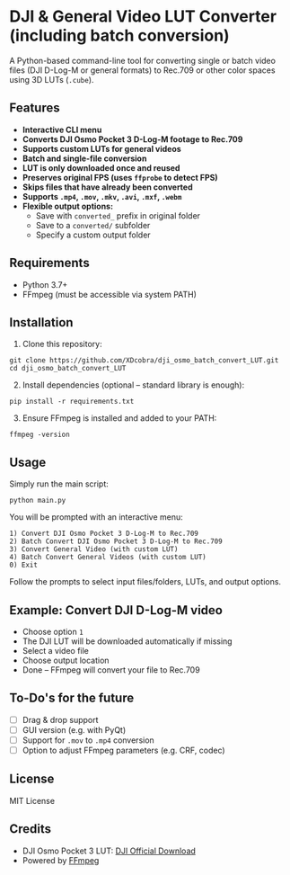 # DJI & General Video LUT Converter (including batch conversion)

A Python-based command-line tool for converting single or batch video files (DJI D-Log-M or general formats) to Rec.709 or other color spaces using 3D LUTs (`.cube`).


## Features

- **Interactive CLI menu**
- **Converts DJI Osmo Pocket 3 D-Log-M footage to Rec.709**
- **Supports custom LUTs for general videos**
- **Batch and single-file conversion**
- **LUT is only downloaded once and reused**
- **Preserves original FPS (uses `ffprobe` to detect FPS)**
- **Skips files that have already been converted**
- **Supports `.mp4`, `.mov`, `.mkv`, `.avi`, `.mxf`, `.webm`**
- **Flexible output options:**
  - Save with `converted_` prefix in original folder
  - Save to a `converted/` subfolder
  - Specify a custom output folder

## Requirements

- Python 3.7+
- FFmpeg (must be accessible via system PATH)

## Installation

1. Clone this repository:

```
git clone https://github.com/XDcobra/dji_osmo_batch_convert_LUT.git
cd dji_osmo_batch_convert_LUT
```

2. Install dependencies (optional – standard library is enough):

```
pip install -r requirements.txt
```

3. Ensure FFmpeg is installed and added to your PATH:

```
ffmpeg -version
```

## Usage

Simply run the main script:

```
python main.py
```

You will be prompted with an interactive menu:

```
1) Convert DJI Osmo Pocket 3 D-Log-M to Rec.709
2) Batch Convert DJI Osmo Pocket 3 D-Log-M to Rec.709
3) Convert General Video (with custom LUT)
4) Batch Convert General Videos (with custom LUT)
0) Exit
```

Follow the prompts to select input files/folders, LUTs, and output options.

## Example: Convert DJI D-Log-M video

- Choose option `1`
- The DJI LUT will be downloaded automatically if missing
- Select a video file
- Choose output location
- Done – FFmpeg will convert your file to Rec.709

## To-Do's for the future

- [ ] Drag & drop support
- [ ] GUI version (e.g. with PyQt)
- [ ] Support for `.mov` to `.mp4` conversion
- [ ] Option to adjust FFmpeg parameters (e.g. CRF, codec)

## License

MIT License

## Credits

- DJI Osmo Pocket 3 LUT: [DJI Official Download](https://www.dji.com)
- Powered by [FFmpeg](https://ffmpeg.org)

